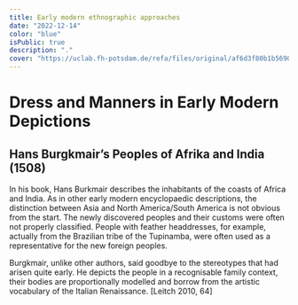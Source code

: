 ```yaml
---
title: Early modern ethnographic approaches 
date: "2022-12-14"
color: "blue"
isPublic: true
description: "."
cover: "https://uclab.fh-potsdam.de/refa/files/original/af6d3f80b1b5690cf68dae59dcfb0909bd2e6ea9.jpg"
---
```


# Dress and Manners in Early Modern Depictions

## Hans Burgkmair’s Peoples of Afrika and India (1508)
In his book, Hans Burkmair describes the inhabitants of the coasts of Africa and India. As in other early modern encyclopaedic descriptions, the distinction between Asia and North America/South America is not obvious from the start. The newly discovered peoples and their customs were often not properly classified. People with feather headdresses, for example, actually from the Brazilian tribe of the Tupinamba, were often used as a representative for the new foreign peoples.

Burgkmair, unlike other authors, said goodbye to the stereotypes that had arisen quite early. He depicts the people in a recognisable family context, their bodies are proportionally modelled and borrow from the artistic vocabulary of the Italian Renaissance. [Leitch 2010, 64]